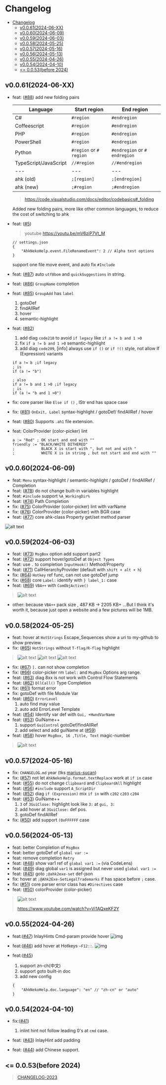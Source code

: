 # Changelog

- [Changelog](#changelog)
  - [v0.0.61(2024-06-XX)](#v00612024-06-xx)
  - [v0.0.60(2024-06-09)](#v00602024-06-09)
  - [v0.0.59(2024-06-03)](#v00592024-06-03)
  - [v0.0.58(2024-05-25)](#v00582024-05-25)
  - [v0.0.57(2024-05-16)](#v00572024-05-16)
  - [v0.0.56(2024-05-13)](#v00562024-05-13)
  - [v0.0.55(2024-04-26)](#v00552024-04-26)
  - [v0.0.54(2024-04-10)](#v00542024-04-10)
  - [\<= 0.0.53(before 2024)](#-0053before-2024)

## v0.0.61(2024-06-XX)

<!-- pnpm 9.3.0 iwr https://get.pnpm.io/install.ps1 -useb | iex-->
<!-- dprint 0.45.1 -->

- feat: ([#88](https://github.com/CoffeeChaton/vscode-autohotkey-NekoHelp/issues/88)) add new folding pairs

  | Language              | Start region            | End region                    |
  | --------------------- | ----------------------- | ----------------------------- |
  | C#                    | `#region`               | `#endregion`                  |
  | Coffeescript          | `#region`               | `#endregion`                  |
  | PHP                   | `#region`               | `#endregion`                  |
  | PowerShell            | `#region`               | `#endregion`                  |
  | Python                | `#region` or `# region` | `#endregion` or `# endregion` |
  | TypeScript/JavaScript | `//#region`             | `//#endregion`                |
  | ---                   | ---                     | ---                           |
  | ahk (old)             | `;[region]`             | `;[endregion]`                |
  | ahk (new)             | `;#region`              | `;#endregion`                 |

  > <https://code.visualstudio.com/docs/editor/codebasics#_folding>

  Added new folding pairs, more like other common languages, to reduce the cost of switching to ahk

- feat: ([#5](https://github.com/CoffeeChaton/vscode-autohotkey-NekoHelp/issues/5#issuecomment-2167533567))
  > youtube <https://youtu.be/mV6ziP7Vt_M>

  ```jsonc
  // settings.json
  {
      "AhkNekoHelp.event.FileRenameEvent": 2 // Alpha test options
  }
  ```

  support one file move event, and auto fix `#Include`

- feat: ([#87](https://github.com/CoffeeChaton/vscode-autohotkey-NekoHelp/issues/87)) auto `utf8bom` and `quickSuggestions` in string.
- feat: ([#86](https://github.com/CoffeeChaton/vscode-autohotkey-NekoHelp/issues/86)) `GroupName` completion
- feat: ([#85](https://github.com/CoffeeChaton/vscode-autohotkey-NekoHelp/issues/85)) `GroupAdd` has `label`
  1. gotoDef
  2. findAllRef
  3. hover
  4. semantic-highlight

- feat: ([#82](https://github.com/CoffeeChaton/vscode-autohotkey-NekoHelp/issues/82))
  1. add diag `code210` to avoid `if legacy` like `if a != b and 1 >0`
  2. fix `if a != b and 1 >0` semantic-highlight
  3. add diag `code209`, [info] always use `if ()` or `if !()` style, not allow If (Expression) variants

  ```ahk
  if a != b ;if legacy
  ; is
  if (a != "b")

  ; also
  if a != b and 1 >0 ;if legacy
  ; is
  if (a != "b and 1 >0")
  ```

- fix: core parser like `Else if ()` , lStr end has space case
- fix: ([#81](https://github.com/CoffeeChaton/vscode-autohotkey-NekoHelp/issues/81)) `OnExit, Label` syntax-highlight / gotoDef/ findAllRef / hover
- feat: ([#80](https://github.com/CoffeeChaton/vscode-autohotkey-NekoHelp/issues/80)) Supports `.ah1` file extension.
- feat: ColorProvider (color-picker) lint

  ```ahk
  a := "Red" ; OK start and end with ""
  friendly := "BLACK/WHITE DITHERED"
  ;            BLACK X is start with ", but not and with "
  ;            WHITE X is in string , but not start and end with ""
  ```

## v0.0.60(2024-06-09)

<!-- pnpm 9.2.0 iwr https://get.pnpm.io/install.ps1 -useb | iex-->
<!-- dprint 0.45.1 -->

- feat: `Menu` syntax-highlight / semantic-highlight / gotoDef / findAllRef / Completion
- feat: ([#78](https://github.com/CoffeeChaton/vscode-autohotkey-NekoHelp/issues/78)) do not change built-in variables highlight
- feat: `#include` support `%A_WorkingDir%`
- feat: ([#74](https://github.com/CoffeeChaton/vscode-autohotkey-NekoHelp/issues/74)) Path Completion
- fix: ([#75](https://github.com/CoffeeChaton/vscode-autohotkey-NekoHelp/issues/75)) ColorProvider (color-picker) lint with varName
- fix: ([#76](https://github.com/CoffeeChaton/vscode-autohotkey-NekoHelp/issues/76)) ColorProvider (color-picker) with BGR case
- feat: ([#77](https://github.com/CoffeeChaton/vscode-autohotkey-NekoHelp/issues/77)) core ahk-class Property get/set method parser

![alt text](https://raw.githubusercontent.com/CoffeeChaton/vscode-autohotkey-NekoHelp/main/image/Changelog/v0-0-60--issuse-77--get-set-parser.jpg)

## v0.0.59(2024-06-03)

<!-- pnpm 9.1.4 iwr https://get.pnpm.io/install.ps1 -useb | iex-->
<!-- dprint 0.45.1 -->

- feat: ([#73](https://github.com/CoffeeChaton/vscode-autohotkey-NekoHelp/issues/73)) `MsgBox` option add support part2
- feat: ([#72](https://github.com/CoffeeChaton/vscode-autohotkey-NekoHelp/issues/72)) support hover/gotoDef at `Object Types`
- feat: use `.` to completion `InputHook()` Method/Property
- feat: ([#71](https://github.com/CoffeeChaton/vscode-autohotkey-NekoHelp/issues/71)) CallHierarchyProvider (default with `shift + alt + h`)
- fix: ([#64](https://github.com/CoffeeChaton/vscode-autohotkey-NekoHelp/issues/64)) `Hotkey` ref func, can not use gotoDef jump
- fix: ([#68](https://github.com/CoffeeChaton/vscode-autohotkey-NekoHelp/issues/68)) core `Label:` identify with `} label_1:` case
- feat: ([#69](https://github.com/CoffeeChaton/vscode-autohotkey-NekoHelp/issues/69)) `VBA++` with `ComObjActive()`

> ![alt text](https://raw.githubusercontent.com/CoffeeChaton/vscode-autohotkey-NekoHelp/main/image/vbaCompletion.gif)

- other: because `VBA++` pack size , 487 KB -> 2205 KB+
  ...But I think it's worth it, because just open a website and a few pictures will be 1MB.

## v0.0.58(2024-05-25)

<!-- pnpm 9.1.2 iwr https://get.pnpm.io/install.ps1 -useb | iex-->
<!-- dprint 0.45.1 -->

- feat: hover at `HotStrings` Escape_Sequences show a uri to my-github to show preview.
- fix: ([#65](https://github.com/CoffeeChaton/vscode-autohotkey-NekoHelp/issues/65)) `HotStrings` without `T-flag/R-flag` highlight

> ![alt text](https://raw.githubusercontent.com/CoffeeChaton/vscode-autohotkey-NekoHelp/main/image/Changelog/v0-0-58--issuse-65--HotStrings-highlight-1.jpg)
> ![alt text](https://raw.githubusercontent.com/CoffeeChaton/vscode-autohotkey-NekoHelp/main/image/Changelog/v0-0-58--issuse-65--HotStrings-highlight-2.png)
> ![alt text](https://raw.githubusercontent.com/CoffeeChaton/vscode-autohotkey-NekoHelp/main/image/Changelog/v0-0-58--issuse-65--HotStrings-highlight-3.png)

- fix: ([#67](https://github.com/CoffeeChaton/vscode-autohotkey-NekoHelp/issues/67)) `].` can not show completion
- fix: ([#66](https://github.com/CoffeeChaton/vscode-autohotkey-NekoHelp/issues/66)) color-picker rm `label:` and `MsgBox` Options arg range.
- feat: ([#63](https://github.com/CoffeeChaton/vscode-autohotkey-NekoHelp/issues/63)) diag 8xx is not work with Control Flow Statements
- feat: ([#62](https://github.com/CoffeeChaton/vscode-autohotkey-NekoHelp/issues/62)) `DllCall()` Type Completion
- fix: ([#61](https://github.com/CoffeeChaton/vscode-autohotkey-NekoHelp/issues/61)) format error
- fix: gotoDef with file Module Var
- feat: ([#60](https://github.com/CoffeeChaton/vscode-autohotkey-NekoHelp/issues/60)) `ErrorLevel`
  1. auto find may value
  2. auto add ErrorLevel Template
- feat: ([#54](https://github.com/CoffeeChaton/vscode-autohotkey-NekoHelp/issues/54)) Identify var def with `Gui, +HwndVarName`
- feat: ([#53](https://github.com/CoffeeChaton/vscode-autohotkey-NekoHelp/issues/53)) GuiName++
  1. support `GuiControl` gotoDef/findAllRef
  2. add select and add guiName at ([#59](https://github.com/CoffeeChaton/vscode-autohotkey-NekoHelp/issues/59))
- feat: ([#58](https://github.com/CoffeeChaton/vscode-autohotkey-NekoHelp/issues/58)) hover `MsgBox, 16 ,Title, Text` magic-number

> ![alt text](https://raw.githubusercontent.com/CoffeeChaton/vscode-autohotkey-NekoHelp/main/image/Changelog/v0-0-58--issuse-58-hover-msgbox-magic-number.jpg)

## v0.0.57(2024-05-16)

<!-- pnpm 9.1.1 iwr https://get.pnpm.io/install.ps1 -useb | iex-->
<!-- dprint 0.45.1 -->

- fix: `CHANGELOG.md` year (tks [marius-sucan](https://github.com/CoffeeChaton/vscode-autohotkey-NekoHelp/discussions/25#discussioncomment-9417365))
- fix: ([#57](https://github.com/CoffeeChaton/vscode-autohotkey-NekoHelp/issues/57)) not let `AhkNekoHelp.format.textReplace` work at `if in` case
- feat: ([#55](https://github.com/CoffeeChaton/vscode-autohotkey-NekoHelp/issues/55)) do not change `Clipboard` and `ClipboardAll` highlight
- feat: ([#56](https://github.com/CoffeeChaton/vscode-autohotkey-NekoHelp/issues/56)) `#include` support `A_ScriptDir`
- feat: ([#52](https://github.com/CoffeeChaton/vscode-autohotkey-NekoHelp/issues/52)) diag `if (Expression)` mix `if in` with `c202` `c203` `c204`
- feat: ([#53](https://github.com/CoffeeChaton/vscode-autohotkey-NekoHelp/issues/53)) GuiName++
  1. `3` of `3GuiClose:` highlight look like `3:` at `gui, 3:`
  2. add hover at `3GuiClose:` def pos.
  3. gotoDef findAllRef
- fix: ([#50](https://github.com/CoffeeChaton/vscode-autohotkey-NekoHelp/issues/50)) add support `(0xFFFFFF` case

## v0.0.56(2024-05-13)

<!-- pnpm 9.1.0 iwr https://get.pnpm.io/install.ps1 -useb | iex-->
<!-- dprint 0.45.1 -->

- feat: better Completion of `MsgBox`
- feat: better gotoDef of `global var :=`
- feat: remove completion `Retry`
- feat: ([#48](https://github.com/CoffeeChaton/vscode-autohotkey-NekoHelp/issues/48)) show var1 ref of `global var1 :=` (via CodeLens)
- feat: ([#49](https://github.com/CoffeeChaton/vscode-autohotkey-NekoHelp/issues/48)) diag global `var1` is assigned but never used `global var1 :=`
- feat: ([#45](https://github.com/CoffeeChaton/vscode-autohotkey-NekoHelp/issues/45)) goto `;@ahk2exe-set` def-json
- fix: hover at `;@Ahk2Exe-SetLegalTrademarks` if has space before `;` case.
- fix: ([#51](https://github.com/CoffeeChaton/vscode-autohotkey-NekoHelp/issues/45)) core parser error class has `#Directives` case
- feat: ([#50](https://github.com/CoffeeChaton/vscode-autohotkey-NekoHelp/issues/50)) colorProvider (color-picker)

> ![alt text](https://raw.githubusercontent.com/CoffeeChaton/vscode-autohotkey-NekoHelp/main/image/Changelog/v0-0-56--issuse-50--color-picker.jpg)
>
> <https://www.youtube.com/watch?v=Vi1AQxeKF2Y>

## v0.0.55(2024-04-26)

<!-- pnpm 9.0.6  iwr https://get.pnpm.io/install.ps1 -useb | iex-->
<!-- dprint 0.45.1 -->

- feat:([#47](https://github.com/CoffeeChaton/vscode-autohotkey-NekoHelp/issues/47)) InlayHints Cmd-param provide hover
  ![img](https://raw.githubusercontent.com/CoffeeChaton/vscode-autohotkey-NekoHelp/main/image/Changelog/v0-0-55--2-hover-at-cmd-param-InlayHints.jpg)

- feat:([#46](https://github.com/CoffeeChaton/vscode-autohotkey-NekoHelp/issues/46)) add hover at Hotkeys `~F12::`.
  ![img](https://raw.githubusercontent.com/CoffeeChaton/vscode-autohotkey-NekoHelp/main/image/Changelog/v0-0-55--1-hover-at-hotkey.jpg)

- feat:([#45](https://github.com/CoffeeChaton/vscode-autohotkey-NekoHelp/issues/45))
  1. support zn-ch(中文)
  2. support goto built-in doc
  3. add new config

  ```jsonc
  {
      "AhkNekoHelp.doc.language": "en" // "zh-cn" or "auto"
  }
  ```

## v0.0.54(2024-04-10)

<!-- pnpm 8.10.2 -->
<!-- dprint 0.41.0 -->

- fix:([#41](https://github.com/CoffeeChaton/vscode-autohotkey-NekoHelp/issues/41))
  1. inlint hint not follow leading 0's at `cmd` case.

- feat: ([#43](https://github.com/CoffeeChaton/vscode-autohotkey-NekoHelp/issues/43)) InlayHint add padding
- feat: ([#44](https://github.com/CoffeeChaton/vscode-autohotkey-NekoHelp/issues/44)) add Chinese support.

## <= 0.0.53(before 2024)

> [CHANGELOG-2023](./CHANGELOG-2023.md)
